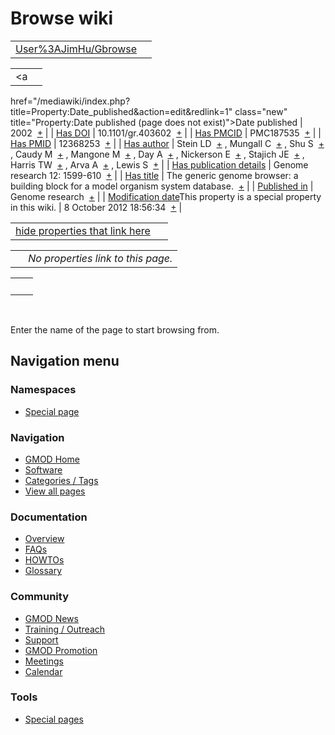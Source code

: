 



<span id="top"></span>




# <span dir="auto">Browse wiki</span>






|                                                                     |     |
|---------------------------------------------------------------------|-----|
| [User%3AJimHu/Gbrowse](/wiki/User%3AJimHu/Gbrowse "User%3AJimHu/Gbrowse") |     |

|  |  |
|----|----|
| <a
href="/mediawiki/index.php?title=Property:Date_published&amp;action=edit&amp;redlink=1"
class="new"
title="Property:Date published (page does not exist)">Date published</a> | <span class="smwb-value">2002  <span class="smwsearch">[+](/wiki/Special%3ASearchByProperty/Date-20published/2002 "Special%3ASearchByProperty/Date-20published/2002")</span></span> |
| <a
href="/mediawiki/index.php?title=Property:Has_DOI&amp;action=edit&amp;redlink=1"
class="new" title="Property:Has DOI (page does not exist)">Has DOI</a> | <span class="smwb-value">10.1101/gr.403602  <span class="smwsearch">[+](/wiki/Special%3ASearchByProperty/Has-20DOI/10.1101-2Fgr.403602 "Special%3ASearchByProperty/Has-20DOI/10.1101-2Fgr.403602")</span></span> |
| <a
href="/mediawiki/index.php?title=Property:Has_PMCID&amp;action=edit&amp;redlink=1"
class="new"
title="Property:Has PMCID (page does not exist)">Has PMCID</a> | <span class="smwb-value">PMC187535  <span class="smwsearch">[+](/wiki/Special%3ASearchByProperty/Has-20PMCID/PMC187535 "Special%3ASearchByProperty/Has-20PMCID/PMC187535")</span></span> |
| <a
href="/mediawiki/index.php?title=Property:Has_PMID&amp;action=edit&amp;redlink=1"
class="new" title="Property:Has PMID (page does not exist)">Has PMID</a> | <span class="smwb-value">12368253  <span class="smwsearch">[+](/wiki/Special%3ASearchByProperty/Has-20PMID/12368253 "Special%3ASearchByProperty/Has-20PMID/12368253")</span></span> |
| <a
href="/mediawiki/index.php?title=Property:Has_author&amp;action=edit&amp;redlink=1"
class="new"
title="Property:Has author (page does not exist)">Has author</a> | <span class="smwb-value">Stein LD  <span class="smwsearch">[+](/wiki/Special%3ASearchByProperty/Has-20author/Stein-20LD "Special%3ASearchByProperty/Has-20author/Stein-20LD")</span></span> , <span class="smwb-value">Mungall C  <span class="smwsearch">[+](/wiki/Special%3ASearchByProperty/Has-20author/Mungall-20C "Special%3ASearchByProperty/Has-20author/Mungall-20C")</span></span> , <span class="smwb-value">Shu S  <span class="smwsearch">[+](/wiki/Special%3ASearchByProperty/Has-20author/Shu-20S "Special%3ASearchByProperty/Has-20author/Shu-20S")</span></span> , <span class="smwb-value">Caudy M  <span class="smwsearch">[+](/wiki/Special%3ASearchByProperty/Has-20author/Caudy-20M "Special%3ASearchByProperty/Has-20author/Caudy-20M")</span></span> , <span class="smwb-value">Mangone M  <span class="smwsearch">[+](/wiki/Special%3ASearchByProperty/Has-20author/Mangone-20M "Special%3ASearchByProperty/Has-20author/Mangone-20M")</span></span> , <span class="smwb-value">Day A  <span class="smwsearch">[+](/wiki/Special%3ASearchByProperty/Has-20author/Day-20A "Special%3ASearchByProperty/Has-20author/Day-20A")</span></span> , <span class="smwb-value">Nickerson E  <span class="smwsearch">[+](/wiki/Special%3ASearchByProperty/Has-20author/Nickerson-20E "Special%3ASearchByProperty/Has-20author/Nickerson-20E")</span></span> , <span class="smwb-value">Stajich JE  <span class="smwsearch">[+](/wiki/Special%3ASearchByProperty/Has-20author/Stajich-20JE "Special%3ASearchByProperty/Has-20author/Stajich-20JE")</span></span> , <span class="smwb-value">Harris TW  <span class="smwsearch">[+](/wiki/Special%3ASearchByProperty/Has-20author/Harris-20TW "Special%3ASearchByProperty/Has-20author/Harris-20TW")</span></span> , <span class="smwb-value">Arva A  <span class="smwsearch">[+](/wiki/Special%3ASearchByProperty/Has-20author/Arva-20A "Special%3ASearchByProperty/Has-20author/Arva-20A")</span></span> , <span class="smwb-value">Lewis S  <span class="smwsearch">[+](/wiki/Special%3ASearchByProperty/Has-20author/Lewis-20S "Special%3ASearchByProperty/Has-20author/Lewis-20S")</span></span> |
| <a
href="/mediawiki/index.php?title=Property:Has_publication_details&amp;action=edit&amp;redlink=1"
class="new"
title="Property:Has publication details (page does not exist)">Has publication details</a> | <span class="smwb-value">Genome research 12: 1599-610  <span class="smwsearch">[+](/wiki/Special%3ASearchByProperty/Has-20publication-20details/Genome-20research-2012%3A-201599-2D610 "Special%3ASearchByProperty/Has-20publication-20details/Genome-20research-2012%3A-201599-2D610")</span></span> |
| [Has title](/wiki/Property%3AHas_title "Property:Has title") | <span class="smwb-value">The generic genome browser: a building block for a model organism system database.  <span class="smwsearch">[+](/wiki/Special%3ASearchByProperty/Has-20title/The-20generic-20genome-20browser%3A-20a-20building-20block-20for-20a-20model-20organism-20system-20database. "Special%3ASearchByProperty/Has-20title/The-20generic-20genome-20browser%3A-20a-20building-20block-20for-20a-20model-20organism-20system-20database.")</span></span> |
| <a
href="/mediawiki/index.php?title=Property:Published_in&amp;action=edit&amp;redlink=1"
class="new"
title="Property:Published in (page does not exist)">Published in</a> | <span class="smwb-value">Genome research  <span class="smwsearch">[+](/wiki/Special%3ASearchByProperty/Published-20in/Genome-20research "Special%3ASearchByProperty/Published-20in/Genome-20research")</span></span> |
| <span class="smw-highlighter" data-type="1" state="inline" data-title="Property"><span class="smwbuiltin">[Modification date](/wiki/Property:Modification_date "Property:Modification date")</span><span class="smwttcontent">This property is a special property in this wiki.</span></span> | <span class="smwb-value">8 October 2012 18:56:34  <span class="smwsearch">[+](/wiki/Special%3ASearchByProperty/Modification-20date/8-20October-202012-2018:56:34 "Special%3ASearchByProperty/Modification-20date/8-20October-202012-2018:56:34")</span></span> |

<span id="smw_browse_incoming"></span>

|  |  |
|----|----|
| [hide properties that link here](/mediawiki/index.php?title=Special:Browse&offset=0&dir=out&article=User%3AJimHu%2FGbrowse)  |  |

|     |                                    |
|-----|------------------------------------|
|     | *No properties link to this page.* |

|     |     |
|-----|-----|
|     |     |

 

Enter the name of the page to start browsing from.  








## Navigation menu



### Namespaces

- <span id="ca-nstab-special">[Special
  page](/wiki/Special%3ABrowse/User%3AJimHu-2FGbrowse "This is a special page, you cannot edit the page itself")</span>






### Navigation



- <span id="n-GMOD-Home">[GMOD Home](/wiki/Main_Page)</span>
- <span id="n-Software">[Software](/wiki/GMOD_Components)</span>
- <span id="n-Categories-.2F-Tags">[Categories /
  Tags](/wiki/Categories)</span>
- <span id="n-View-all-pages">[View all
  pages](/wiki/Special:AllPages)</span>




### Documentation



- <span id="n-Overview">[Overview](/wiki/Overview)</span>
- <span id="n-FAQs">[FAQs](/wiki/Category%3AFAQ)</span>
- <span id="n-HOWTOs">[HOWTOs](/wiki/Category%3AHOWTO)</span>
- <span id="n-Glossary">[Glossary](/wiki/Glossary)</span>




### Community



- <span id="n-GMOD-News">[GMOD News](/wiki/GMOD_News)</span>
- <span id="n-Training-.2F-Outreach">[Training /
  Outreach](/wiki/Training_and_Outreach)</span>
- <span id="n-Support">[Support](/wiki/Support)</span>
- <span id="n-GMOD-Promotion">[GMOD
  Promotion](/wiki/GMOD_Promotion)</span>
- <span id="n-Meetings">[Meetings](/wiki/Meetings)</span>
- <span id="n-Calendar">[Calendar](/wiki/Calendar)</span>




### Tools



- <span id="t-specialpages"><a href="/wiki/Special%3ASpecialPages" accesskey="q"
  title="A list of all special pages [q]">Special pages</a></span>








<!-- -->




